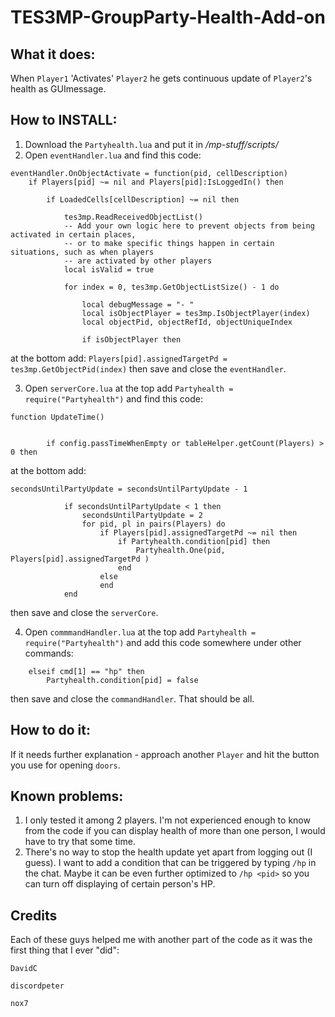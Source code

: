 # TES3MP-GroupParty-Health-Add-on

## What it does:
When ```Player1``` 'Activates' ```Player2``` he gets continuous update of ```Player2```'s health as GUImessage.

## How to INSTALL:
1. Download the ```Partyhealth.lua``` and put it in */mp-stuff/scripts/*
2. Open ```eventHandler.lua``` and find this code:
```
eventHandler.OnObjectActivate = function(pid, cellDescription)
    if Players[pid] ~= nil and Players[pid]:IsLoggedIn() then

        if LoadedCells[cellDescription] ~= nil then

            tes3mp.ReadReceivedObjectList()
            -- Add your own logic here to prevent objects from being activated in certain places,
            -- or to make specific things happen in certain situations, such as when players
            -- are activated by other players
            local isValid = true

            for index = 0, tes3mp.GetObjectListSize() - 1 do

                local debugMessage = "- "
                local isObjectPlayer = tes3mp.IsObjectPlayer(index)
                local objectPid, objectRefId, objectUniqueIndex

                if isObjectPlayer then
```
at the bottom add: ```Players[pid].assignedTargetPd = tes3mp.GetObjectPid(index)``` then save and close the ```eventHandler```.

3. Open ```serverCore.lua``` at the top add ```Partyhealth = require("Partyhealth")``` and find this code: 
```
function UpdateTime()
	
	
        if config.passTimeWhenEmpty or tableHelper.getCount(Players) > 0 then
```
at the bottom add: 
```
secondsUntilPartyUpdate = secondsUntilPartyUpdate - 1

            if secondsUntilPartyUpdate < 1 then
                secondsUntilPartyUpdate = 2
                for pid, pl in pairs(Players) do
					if Players[pid].assignedTargetPd ~= nil then
						if Partyhealth.condition[pid] then
							Partyhealth.One(pid, Players[pid].assignedTargetPd )
						end
					else
					end
            end
``` 
then save and close the ```serverCore```.

4. Open ```commmandHandler.lua``` at the top add ```Partyhealth = require("Partyhealth")``` and add this code somewhere under other commands:
```
	elseif cmd[1] == "hp" then
		Partyhealth.condition[pid] = false
```
then save and close the ```commandHandler```.
That should be all.


## How to do it:
If it needs further explanation - approach another ```Player``` and hit the button you use for opening ```doors```.

## Known problems:
1. I only tested it among 2 players. I'm not experienced enough to know from the code if you can display health of more than one person, I would have to try that some time.
2. There's no way to stop the health update yet apart from logging out (I guess). I want to add a condition that can be triggered by typing ```/hp``` in the chat. Maybe it can be even further optimized to ```/hp <pid>``` so you can turn off displaying of certain person's HP.


## Credits
Each of these guys helped me with another part of the code as it was the first thing that I ever "did":

```DavidC```

```discordpeter```

```nox7```
